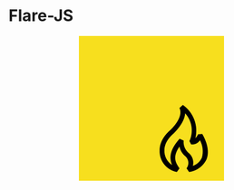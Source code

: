 # Flare-JS

<p align="center"><img src="https://github.com/kayyraa/Flare-JS/blob/main/resources/icon.png" alt="Flare-JS Icon"></p>
